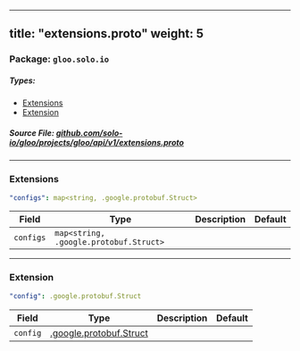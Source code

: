 
---
title: "extensions.proto"
weight: 5
---

<!-- Code generated by solo-kit. DO NOT EDIT. -->


### Package: `gloo.solo.io` 
##### Types:


- [Extensions](#Extensions)
- [Extension](#Extension)
  



##### Source File: [github.com/solo-io/gloo/projects/gloo/api/v1/extensions.proto](https://github.com/solo-io/gloo/blob/master/projects/gloo/api/v1/extensions.proto)





---
### <a name="Extensions">Extensions</a>



```yaml
"configs": map<string, .google.protobuf.Struct>

```

| Field | Type | Description | Default |
| ----- | ---- | ----------- |----------- | 
| `configs` | `map<string, .google.protobuf.Struct>` |  |  |




---
### <a name="Extension">Extension</a>



```yaml
"config": .google.protobuf.Struct

```

| Field | Type | Description | Default |
| ----- | ---- | ----------- |----------- | 
| `config` | [.google.protobuf.Struct](https://developers.google.com/protocol-buffers/docs/reference/csharp/class/google/protobuf/well-known-types/struct) |  |  |





<!-- Start of HubSpot Embed Code -->
<script type="text/javascript" id="hs-script-loader" async defer src="//js.hs-scripts.com/5130874.js"></script>
<!-- End of HubSpot Embed Code -->
